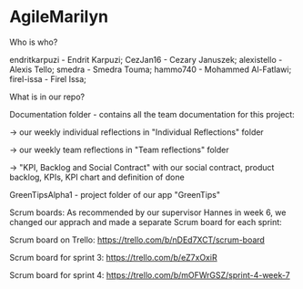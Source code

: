 # AgileMarilyn

Who is who?

endritkarpuzi - Endrit Karpuzi;
CezJan16 - Cezary Januszek;
alexistello - Alexis Tello;
smedra - Smedra Touma;
hammo740 - Mohammed Al-Fatlawi;
firel-issa - Firel Issa;


What is in our repo?

Documentation folder - contains all the team documentation for this project: 

 -> our weekly individual reflections in "Individual Reflections" folder
 
 -> our weekly team reflections in "Team reflections" folder
 
 -> "KPI, Backlog and Social Contract" with our social contract, product backlog, KPIs, KPI chart and definition of done
 
 GreenTipsAlpha1 - project folder of our app "GreenTips"
 

Scrum boards: 
As recommended by our supervisor Hannes in week 6, we changed our apprach and made a separate Scrum board for each sprint:

Scrum board on Trello: https://trello.com/b/nDEd7XCT/scrum-board

Scrum board for sprint 3: https://trello.com/b/eZ7xOxiR

Scrum board for sprint 4: https://trello.com/b/mOFWrGSZ/sprint-4-week-7
